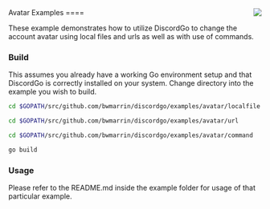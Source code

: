 <img align="right" src="http://bwmarrin.github.io/discordgo/img/discordgo.png">
Avatar Examples
====

These example demonstrates how to utilize DiscordGo to change the account avatar using local files and urls as well as with use of commands.

### Build

This assumes you already have a working Go environment setup and that DiscordGo is correctly installed on your system.
Change directory into the example you wish to build.

```sh
cd $GOPATH/src/github.com/bwmarrin/discordgo/examples/avatar/localfile
```
```sh
cd $GOPATH/src/github.com/bwmarrin/discordgo/examples/avatar/url
```
```sh
cd $GOPATH/src/github.com/bwmarrin/discordgo/examples/avatar/command
```

```sh
go build
```

### Usage

Please refer to the README.md inside the example folder for usage of that particular example.
